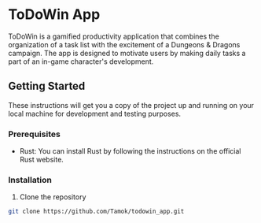 # ToDoWin App

ToDoWin is a gamified productivity application that combines the organization of a task list with the excitement of a Dungeons & Dragons campaign. The app is designed to motivate users by making daily tasks a part of an in-game character's development.

## Getting Started

These instructions will get you a copy of the project up and running on your local machine for development and testing purposes.

### Prerequisites

- Rust: You can install Rust by following the instructions on the official Rust website.

### Installation

1. Clone the repository

```bash
git clone https://github.com/Tamok/todowin_app.git
